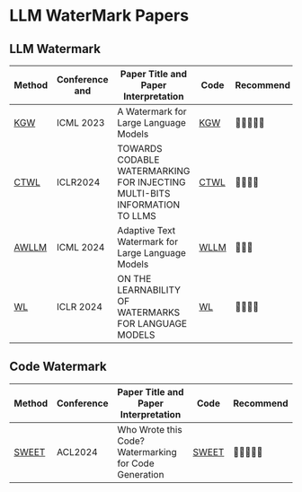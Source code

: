 # LLM WaterMark Papers

## LLM Watermark 

Method|Conference and|Paper Title and Paper Interpretation|Code|Recommend  
-----|----|----|-----|-----
|[KGW](https://arxiv.org/abs/1907.0023) |ICML 2023|A Watermark for Large Language Models|[KGW](https://github.com/jwkirchenbauer/lm-watermarking)|🌟🌟🌟🌟🌟  
|[CTWL](https://arxiv.org/pdf/2307.15992)|ICLR2024|TOWARDS CODABLE WATERMARKING FOR INJECTING MULTI-BITS INFORMATION TO LLMS|[CTWL](https://github.com/lancopku/codable-watermarking-for-llm)|🌟🌟🌟🌟
|[AWLLM](https://arxiv.org/pdf/2401.13927) |ICML 2024|Adaptive Text Watermark for Large Language Models|[WLLM](https://github.com/yepengliu/adaptive-text-watermark)|🌟🌟🌟
|[WL](https://arxiv.org/pdf/2401.13927) |ICLR 2024|ON THE LEARNABILITY OF WATERMARKS FOR LANGUAGE MODELS|[WL](https://github.com/chenchenygu/watermark-learnability)|🌟🌟🌟🌟



## Code Watermark  
Method|Conference|Paper Title and Paper Interpretation|Code|Recommend  
-----|----|----|-----|-----  
|[SWEET](https://arxiv.org/pdf/2305.15060) |ACL2024|Who Wrote this Code? Watermarking for Code Generation|[SWEET](https://github.com/hongcheki/sweet-watermark)|🌟🌟🌟🌟🌟  
